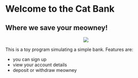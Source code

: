 # Welcome to the Cat Bank
## Where we save your meowney!

<p align="center">
  <img src="img/lucky_cat.jpg">
</p>

This is a toy program simulating a simple bank. Features are: 

* you can sign up 
* view your account details
* deposit or withdraw meowney